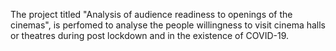 The project titled "Analysis of audience readiness to openings of the cinemas", is perfomed to analyse the people willingness to visit cinema halls or theatres during post lockdown and in the existence of COVID-19. 
